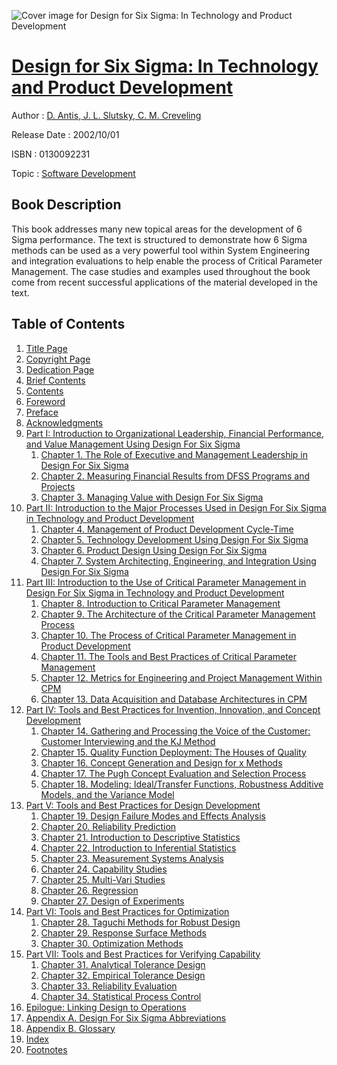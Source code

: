 ![Cover image for Design for Six Sigma: In Technology and Product Development](https://imgdetail.ebookreading.net/cover/cover/software_development/EB0130092231.jpg)

[Design for Six Sigma: In Technology and Product Development](https://ebookreading.net/view/book/Design+for+Six+Sigma%3A+In+Technology+and+Product+Development-EB0130092231_1.html "Design for Six Sigma: In Technology and Product Development")
====================================================================================================================

Author : [D. Antis](https://ebookreading.net/search/author/D.+Antis),[ J. L. Slutsky](https://ebookreading.net/search/author/+J.+L.+Slutsky),[ C. M. Creveling](https://ebookreading.net/search/author/+C.+M.+Creveling)

Release Date : 2002/10/01

ISBN : 0130092231

Topic : [Software Development](https://ebookreading.net/search/category/software-development)

Book Description
-----------------

This book addresses many new topical areas for the development of 6 Sigma performance. The text is structured to demonstrate how 6 Sigma methods can be used as a very powerful tool within System Engineering and integration evaluations to help enable the process of Critical Parameter Management. The case studies and examples used throughout the book come from recent successful applications of the material developed in the text.
              
Table of Contents
-----------------

1. [Title Page](https://ebookreading.net/view/book/Design+for+Six+Sigma%3A+In+Technology+and+Product+Development-EB0130092231_2.html)
1. [Copyright Page](https://ebookreading.net/view/book/Design+for+Six+Sigma%3A+In+Technology+and+Product+Development-EB0130092231_3.html)
1. [Dedication Page](https://ebookreading.net/view/book/Design+for+Six+Sigma%3A+In+Technology+and+Product+Development-EB0130092231_4.html)
1. [Brief Contents](https://ebookreading.net/view/book/Design+for+Six+Sigma%3A+In+Technology+and+Product+Development-EB0130092231_5.html)
1. [Contents](https://ebookreading.net/view/book/Design+for+Six+Sigma%3A+In+Technology+and+Product+Development-EB0130092231_6.html)
1. [Foreword](https://ebookreading.net/view/book/Design+for+Six+Sigma%3A+In+Technology+and+Product+Development-EB0130092231_7.html)
1. [Preface](https://ebookreading.net/view/book/Design+for+Six+Sigma%3A+In+Technology+and+Product+Development-EB0130092231_8.html)
1. [Acknowledgments](https://ebookreading.net/view/book/Design+for+Six+Sigma%3A+In+Technology+and+Product+Development-EB0130092231_9.html)
1. [Part I: Introduction to Organizational Leadership, Financial Performance, and Value Management Using Design For Six Sigma](https://ebookreading.net/view/book/Design+for+Six+Sigma%3A+In+Technology+and+Product+Development-EB0130092231_10.html)
    1. [Chapter 1. The Role of Executive and Management Leadership in Design For Six Sigma](https://ebookreading.net/view/book/Design+for+Six+Sigma%3A+In+Technology+and+Product+Development-EB0130092231_11.html)
    1. [Chapter 2. Measuring Financial Results from DFSS Programs and Projects](https://ebookreading.net/view/book/Design+for+Six+Sigma%3A+In+Technology+and+Product+Development-EB0130092231_12.html)
    1. [Chapter 3. Managing Value with Design For Six Sigma](https://ebookreading.net/view/book/Design+for+Six+Sigma%3A+In+Technology+and+Product+Development-EB0130092231_13.html)
1. [Part II: Introduction to the Major Processes Used in Design For Six Sigma in Technology and Product Development](https://ebookreading.net/view/book/Design+for+Six+Sigma%3A+In+Technology+and+Product+Development-EB0130092231_14.html)
    1. [Chapter 4. Management of Product Development Cycle-Time](https://ebookreading.net/view/book/Design+for+Six+Sigma%3A+In+Technology+and+Product+Development-EB0130092231_15.html)
    1. [Chapter 5. Technology Development Using Design For Six Sigma](https://ebookreading.net/view/book/Design+for+Six+Sigma%3A+In+Technology+and+Product+Development-EB0130092231_16.html)
    1. [Chapter 6. Product Design Using Design For Six Sigma](https://ebookreading.net/view/book/Design+for+Six+Sigma%3A+In+Technology+and+Product+Development-EB0130092231_17.html)
    1. [Chapter 7. System Architecting, Engineering, and Integration Using Design For Six Sigma](https://ebookreading.net/view/book/Design+for+Six+Sigma%3A+In+Technology+and+Product+Development-EB0130092231_18.html)
1. [Part III: Introduction to the Use of Critical Parameter Management in Design For Six Sigma in Technology and Product Development](https://ebookreading.net/view/book/Design+for+Six+Sigma%3A+In+Technology+and+Product+Development-EB0130092231_19.html)
    1. [Chapter 8. Introduction to Critical Parameter Management](https://ebookreading.net/view/book/Design+for+Six+Sigma%3A+In+Technology+and+Product+Development-EB0130092231_20.html)
    1. [Chapter 9. The Architecture of the Critical Parameter Management Process](https://ebookreading.net/view/book/Design+for+Six+Sigma%3A+In+Technology+and+Product+Development-EB0130092231_21.html)
    1. [Chapter 10. The Process of Critical Parameter Management in Product Development](https://ebookreading.net/view/book/Design+for+Six+Sigma%3A+In+Technology+and+Product+Development-EB0130092231_22.html)
    1. [Chapter 11. The Tools and Best Practices of Critical Parameter Management](https://ebookreading.net/view/book/Design+for+Six+Sigma%3A+In+Technology+and+Product+Development-EB0130092231_23.html)
    1. [Chapter 12. Metrics for Engineering and Project Management Within CPM](https://ebookreading.net/view/book/Design+for+Six+Sigma%3A+In+Technology+and+Product+Development-EB0130092231_24.html)
    1. [Chapter 13. Data Acquisition and Database Architectures in CPM](https://ebookreading.net/view/book/Design+for+Six+Sigma%3A+In+Technology+and+Product+Development-EB0130092231_25.html)
1. [Part IV: Tools and Best Practices for Invention, Innovation, and Concept Development](https://ebookreading.net/view/book/Design+for+Six+Sigma%3A+In+Technology+and+Product+Development-EB0130092231_26.html)
    1. [Chapter 14. Gathering and Processing the Voice of the Customer: Customer Interviewing and the KJ Method](https://ebookreading.net/view/book/Design+for+Six+Sigma%3A+In+Technology+and+Product+Development-EB0130092231_27.html)
    1. [Chapter 15. Quality Function Deployment: The Houses of Quality](https://ebookreading.net/view/book/Design+for+Six+Sigma%3A+In+Technology+and+Product+Development-EB0130092231_28.html)
    1. [Chapter 16. Concept Generation and Design for x Methods](https://ebookreading.net/view/book/Design+for+Six+Sigma%3A+In+Technology+and+Product+Development-EB0130092231_29.html)
    1. [Chapter 17. The Pugh Concept Evaluation and Selection Process](https://ebookreading.net/view/book/Design+for+Six+Sigma%3A+In+Technology+and+Product+Development-EB0130092231_30.html)
    1. [Chapter 18. Modeling: Ideal/Transfer Functions, Robustness Additive Models, and the Variance Model](https://ebookreading.net/view/book/Design+for+Six+Sigma%3A+In+Technology+and+Product+Development-EB0130092231_31.html)
1. [Part V: Tools and Best Practices for Design Development](https://ebookreading.net/view/book/Design+for+Six+Sigma%3A+In+Technology+and+Product+Development-EB0130092231_32.html)
    1. [Chapter 19. Design Failure Modes and Effects Analysis](https://ebookreading.net/view/book/Design+for+Six+Sigma%3A+In+Technology+and+Product+Development-EB0130092231_33.html)
    1. [Chapter 20. Reliability Prediction](https://ebookreading.net/view/book/Design+for+Six+Sigma%3A+In+Technology+and+Product+Development-EB0130092231_34.html)
    1. [Chapter 21. Introduction to Descriptive Statistics](https://ebookreading.net/view/book/Design+for+Six+Sigma%3A+In+Technology+and+Product+Development-EB0130092231_35.html)
    1. [Chapter 22. Introduction to Inferential Statistics](https://ebookreading.net/view/book/Design+for+Six+Sigma%3A+In+Technology+and+Product+Development-EB0130092231_36.html)
    1. [Chapter 23. Measurement Systems Analysis](https://ebookreading.net/view/book/Design+for+Six+Sigma%3A+In+Technology+and+Product+Development-EB0130092231_38.html)
    1. [Chapter 24. Capability Studies](https://ebookreading.net/view/book/Design+for+Six+Sigma%3A+In+Technology+and+Product+Development-EB0130092231_0.html)
    1. [Chapter 25. Multi-Vari Studies](https://ebookreading.net/view/book/Design+for+Six+Sigma%3A+In+Technology+and+Product+Development-EB0130092231_39.html)
    1. [Chapter 26. Regression](https://ebookreading.net/view/book/Design+for+Six+Sigma%3A+In+Technology+and+Product+Development-EB0130092231_41.html)
    1. [Chapter 27. Design of Experiments](https://ebookreading.net/view/book/Design+for+Six+Sigma%3A+In+Technology+and+Product+Development-EB0130092231_0.html)
1. [Part VI: Tools and Best Practices for Optimization](https://ebookreading.net/view/book/Design+for+Six+Sigma%3A+In+Technology+and+Product+Development-EB0130092231_42.html)
    1. [Chapter 28. Taguchi Methods for Robust Design](https://ebookreading.net/view/book/Design+for+Six+Sigma%3A+In+Technology+and+Product+Development-EB0130092231_43.html)
    1. [Chapter 29. Response Surface Methods](https://ebookreading.net/view/book/Design+for+Six+Sigma%3A+In+Technology+and+Product+Development-EB0130092231_44.html)
    1. [Chapter 30. Optimization Methods](https://ebookreading.net/view/book/Design+for+Six+Sigma%3A+In+Technology+and+Product+Development-EB0130092231_45.html)
1. [Part VII: Tools and Best Practices for Verifying Capability](https://ebookreading.net/view/book/Design+for+Six+Sigma%3A+In+Technology+and+Product+Development-EB0130092231_46.html)
    1. [Chapter 31. Analytical Tolerance Design](https://ebookreading.net/view/book/Design+for+Six+Sigma%3A+In+Technology+and+Product+Development-EB0130092231_47.html)
    1. [Chapter 32. Empirical Tolerance Design](https://ebookreading.net/view/book/Design+for+Six+Sigma%3A+In+Technology+and+Product+Development-EB0130092231_48.html)
    1. [Chapter 33. Reliability Evaluation](https://ebookreading.net/view/book/Design+for+Six+Sigma%3A+In+Technology+and+Product+Development-EB0130092231_49.html)
    1. [Chapter 34. Statistical Process Control](https://ebookreading.net/view/book/Design+for+Six+Sigma%3A+In+Technology+and+Product+Development-EB0130092231_50.html)
1. [Epilogue: Linking Design to Operations](https://ebookreading.net/view/book/Design+for+Six+Sigma%3A+In+Technology+and+Product+Development-EB0130092231_51.html)
1. [Appendix A. Design For Six Sigma Abbreviations](https://ebookreading.net/view/book/Design+for+Six+Sigma%3A+In+Technology+and+Product+Development-EB0130092231_52.html)
1. [Appendix B. Glossary](https://ebookreading.net/view/book/Design+for+Six+Sigma%3A+In+Technology+and+Product+Development-EB0130092231_53.html)
1. [Index](https://ebookreading.net/view/book/Design+for+Six+Sigma%3A+In+Technology+and+Product+Development-EB0130092231_54.html)
1. [Footnotes](https://ebookreading.net/view/book/Design+for+Six+Sigma%3A+In+Technology+and+Product+Development-EB0130092231_55.html)
